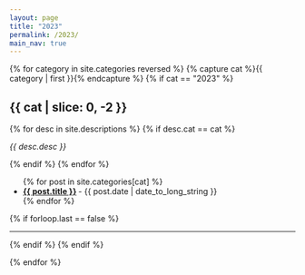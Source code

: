 ```yaml
---
layout: page
title: "2023"
permalink: /2023/
main_nav: true
---
```



{% for category in site.categories reversed %}
{% capture cat %}{{ category | first }}{% endcapture %}
{% if cat == "2023" %}

  <h2 id="{{cat}}">{{ cat | slice: 0, -2 }}</h2>
  {% for desc in site.descriptions %}
  {% if desc.cat == cat %}
    <p class="desc"><em>{{ desc.desc }}</em></p>
  {% endif %}
  {% endfor %}
  <ul class="posts-list">
  {% for post in site.categories[cat] %}
  <li>
    <strong>
      <a href="{{ post.url | prepend: site.baseurl }}">{{ post.title }}</a>
    </strong>
    <span class="post-date">- {{ post.date | date_to_long_string }}</span>
  </li>
  {% endfor %}
  </ul>
  {% if forloop.last == false %}<hr>{% endif %}
  {% endif %}

{% endfor %}


<br>

